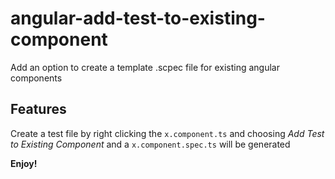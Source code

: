 # angular-add-test-to-existing-component

Add an option to create a template .scpec file for existing angular components

## Features

Create a test file by right clicking the `x.component.ts` and choosing _Add Test to Existing Component_ and a `x.component.spec.ts` will be generated

**Enjoy!**
